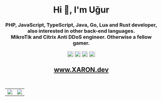 <h1 align="center">Hi 👋, I'm Uğur</h1>
<h3 align="center">PHP, JavaScript, TypeScript, Java, Go, Lua and Rust developer, also interested in other back-end languages.<br/>MikroTik and Citrix Anti DDoS engineer. Otherwise a fellow gamer.</h3>
<p align="center">
  <a href="https://linkedin.com/in/ugurpekesen" title="LinkedIn" target="_blank"><img align="center" src="https://cdn.jsdelivr.net/npm/simple-icons@3.0.1/icons/linkedin.svg" alt="ugurpekesen" height="20" width="20" /></a>
  <a href="https://instagram.com/xaron.js" title="Instagram" target="_blank"><img align="center" src="https://cdn.jsdelivr.net/npm/simple-icons@3.0.1/icons/instagram.svg" alt="xaron.js" height="20" width="20" /></a>
  <!--a href="https://discord.gg/eukEeWM" title="Discord Server" target="_blank"><img align="center" src="https://cdn.jsdelivr.net/npm/simple-icons@3.0.1/icons/discord.svg" alt="discord.gg/P8uR24" height="20" width="20" /></a-->
  <a href="mailto:me@xaron.us" title="E-mail" target="_blank"><img align="center" src="https://cdn.jsdelivr.net/npm/simple-icons@3.0.1/icons/minutemailer.svg" alt="me@xaron.us" height="20" width="20" /></a>
  <a href="https://dev.to/xaron" title="Dev.to" target="_blank"><img align="center" src="https://cdn.jsdelivr.net/npm/simple-icons@3.0.1/icons/dev-dot-to.svg" alt="xaron" height="20" width="20" /></a><br/>
<h2 align="center"><a href="https://xaron.dev" target="_blank">www.XARON.dev</a></h2><br/>
<img style="text-align: center !important" src="https://komarev.com/ghpvc/?username=xaronnn" alt="" align="center" /><br/>
<table>
  <tr>
    <td align="center" style="padding=0;width=50%;">
      <img align="center" style="padding=0;" src="https://github-readme-stats.vercel.app/api/?username=xaronnn&show_icons=true&title_color=4F8CC9&text_color=9f9f9f&bg_color=151515&hide_border=true&icon_color=4F8CC9&hide_title=true&count_private=true" />
    </td>
    <td align="center" style="padding=0;width=50%;">
      <img align="center" style="padding=0;" src="https://github-readme-stats.vercel.app/api/top-langs/?username=xaronnn&layout=compact&title_color=4F8CC9&text_color=9f9f9f&bg_color=151515&hide_border=true&icon_color=4F8CC9&hide=visual%20basic&count_private=true&extra=GAwesomeBot/bot,sharding-manager-next,api-next,web-next,bot-next,ts-template,worker-library,websocket-next;discordjs/discord.js,discord-api-types,discord.js-next,collection;KlasaCommunityPlugins/no-mention-spam,tags,functions,channels-gateway,raw-events;auttaja/frontend;binarytf/binarytf;DumbDogDiner/StickyWallet,kotlin-plugin-base;Gay-Geeks/core,currency,leveling,utils,types,shop,modules-template;sapphire-project/utilities,framework,pieces,plugins;skyra-project/skyra,char" />
    </td>
  </tr>
</table>
</p>
